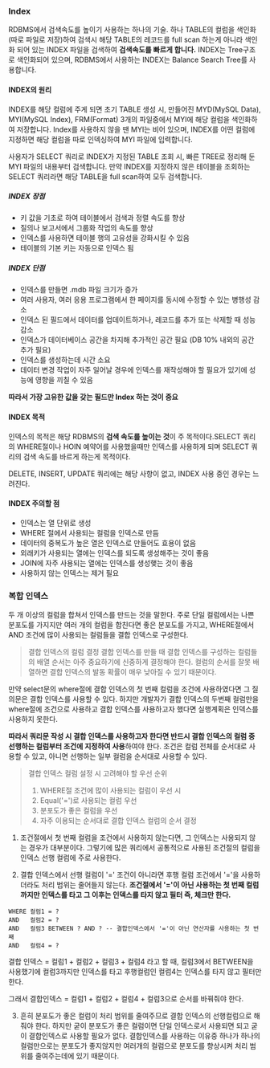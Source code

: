 ### Index
RDBMS에서 검색속도를 높이기 사용하는 하나의 기술. 하나 TABLE의 컬럼을 색인화(따로 파일로 저장)하여 검색시 해당 TABLE의 레코드를 full scan 하는게 아니라 색인화 되어 있는 
INDEX 파일을 검색하여 **검색속도를 빠르게 합니다.** INDEX는 Tree구조로 색인화되어 있으며, RDBMS에서 사용하는 INDEX는 Balance Search Tree를 사용합니다.


#### INDEX의 원리
INDEX를 해당 컬럼에 주게 되면 초기 TABLE 생성 시, 만들어진 MYD(MySQL Data), MYI(MySQL Index), FRM(Format) 3개의 파일중에서 MYI에 해당 컬럼을 색인화하여 저장합니다. Index를 사용하지 않을 땐 
MYI는 비어 있으며, INDEX를 어떤 컬럼에 지정하면 해당 컬럼을 따로 인덱싱하여 MYI 파일에 입력합니다. 

사용자가 SELECT 쿼리로 INDEX가 지정된 TABLE 조회 시, 빠른 TREE로 정리해 둔 MYI 파일의 내용부터 검색합니다. 
만약 INDEX를 지정하지 않은 테이블을 조회하는 SELECT 쿼리라면 해당 TABLE을 full scan하여 모두 검색합니다.

##### INDEX 장점
- 키 값을 기초로 하여 테이블에서 검색과 정렬 속도를 향상
- 질의나 보고서에서 그룹화 작업의 속도를 향상
- 인덱스를 사용하면 테이블 행의 고유성을 강화시킬 수 있음
- 테이블의 기본 키는 자동으로 인덱스 됨


##### INDEX 단점
- 인덱스를 만들면 .mdb 파일 크기가 증가
- 여러 사용자, 여러 응용 프로그램에서 한 페이지를 동시에 수정할 수 있는 병행성 감소
- 인덱스 된 필드에서 데이터를 업데이트하거나, 레코드를 추가 또는 삭제할 때 성능 감소
- 인덱스가 데이터베이스 공간을 차지해 추가적인 공간 필요 (DB 10% 내외의 공간 추가 필요)
- 인덱스를 생성하는데 시간 소요
- 데이터 변경 작업이 자주 일어날 경우에 인덱스를 재작성해야 할 필요가 있기에 성능에 영향을 끼칠 수 있음

**따라서 가장 고유한 값을 갖는 필드만 Index 하는 것이 중요**


#### INDEX 목적
인덱스의 목적은 해당 RDBMS의 **검색 속도를 높이는 것**이 주 목적이다.SELECT 쿼리의 WHERE절이나 HOIN 예약어를 사용했을때만 인덱스를 사용하게 되며 SELECT 쿼리의 검색 속도를 바르게 하는게 목적이다.

DELETE, INSERT, UPDATE 쿼리에는 해당 사항이 없고, INDEX 사용 중인 경우는 느려진다.


#### INDEX 주의할 점
- 인덱스는 열 단위로 생성
- WHERE 절에서 사용되는 컬럼을 인덱스로 만듬
- 데이터의 중복도가 높은 열은 인덱스로 만들어도 효용이 없음
- 외래키가 사용되는 열에는 인덱스를 되도록 생성해주는 것이 좋음
- JOIN에 자주 사용되는 열에는 인덱스를 생성햊는 것이 좋음
- 사용하지 않는 인덱스는 제거 필요


### 복합 인덱스
두 개 이상의 컬럼을 합쳐서 인덱스를 만드는 것을 말한다. 주로 단일 컬럼에서는 나쁜 분포도를 가지지만 여러 개의 컬럼을 합친다면 좋은 분포도를 가지고, WHERE절에서 AND 조건에 많이 사용되는 컬럼들을 결합 인덱스로 구성한다.

> 결합 인덱스의 컬럼 결정
결합 인덱스를 만들 때 결합 인덱스를 구성하는 컬럼들의 배열 순서는 아주 중요하기에 신중하게 결정해야 한다. 컬럼의 순서를 잘못 배열하면 결합 인덱스의 발동 확률이 매우 낮아질 수 있기 때문이다.

만약 select문의 where절에 결합 인덱스의 첫 번째 컬럼을 조건에 사용하였다면 그 질의문은 결합 인덱스를 사용할 수 있다. 하지만 개발자가 결합 인덱스의 두번째 컬럼만을 where절에 조건으로 사용하고 결합 인덱스를 사용하고자 했다면 실행계획은 인덱스를 사용하지 못한다.

**따라서 쿼리문 작성 시 결합 인덱스를 사용하고자 한다면 반드시 결합 인덱스의 컬럼 중 선행하는 컬럼부터 조건에 지정하여 사용**하여야 한다. 조건은 컬럼 전체를 순서대로 사용할 수 있고, 아니면 선행하는 일부 컬럼을 순서대로 사용할 수 있다.

> 결합 인덱스 컬럼 설정 시 고려해야 할 우선 순위
> 1. WHERE절 조건에 많이 사용되는 컬럼이 우선 시
> 2. Equal('=')로 사용되는 컬럼 우선
> 3. 분포도가 좋은 컬럼을 우선
> 4. 자주 이용되는 순서대로 결합 인덱스 컬럼의 순서 결정

1. 조건절에서 첫 번째 컬럼을 조건에서 사용하지 않는다면, 그 인덱스는 사용되지 않는 경우가 대부분이다. 그렇기에 많은 쿼리에서 공통적으로 사용된 조건절의 컬럼을 인덱스 선행 컬럼에 주로 사용한다.

2. 결합 인덱스에서 선행 컬럼이 '=' 조건이 아니라면 후행 컬럼 조건에서 '='을 사용하더라도 처리 범위는 줄어들지 않는다. **조건절에서 '='이 아닌 사용하는 첫 번째 컬럼까지만 인덱스를 타고 그 이후는 인덱스를 타지 않고 필터 즉, 체크만 한다.**
```
WHERE 컬럼1 = ?
AND   컬럼2 = ?
AND   컬럼3 BETWEEN ? AND ? -- 결합인덱스에서 '='이 아닌 연산자를 사용하는 첫 번째 
AND   컬럼4 = ?
```
결합 인덱스 = 컬럼1 + 컬럼2 + 컬럼3 + 컬럼4 라고 할 때, 컬럼3에서 BETWEEN을 사용했기에 컬럼3까지만 인덱스를 타고 후행컬럼인 컬럼4는 인덱스를 타지 않고 필터만 한다. 

그래서 결합인덱스 = 컬럼1 + 컬럼2 + 컬럼4 + 컬럼3으로 순서를 바꿔줘야 한다.

3. 흔히 분포도가 좋은 컬럼이 처리 범위를 줄여주므로 결합 인덱스의 선행컬럼으로 해줘야 한다. 하지만 굳이 분포도가 좋은 컬럼이면 단일 인덱스로서 사용되면 되고 굳이 결합인덱스로 사용할 필요가 없다. 결합인덱스를 사용하는 이유중 하나가 하나의 컬럼만으로는 분포도가 좋지않지만 여러개의 컬럼으로 분포도를 향상시켜 처리 범위를 줄여주는데에 있기 때문이다. 



